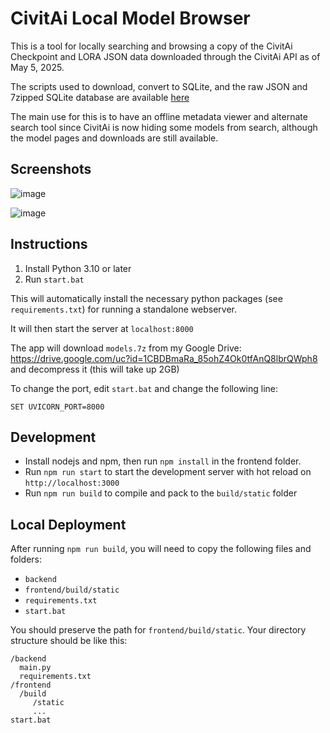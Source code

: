 # CivitAi Local Model Browser

This is a tool for locally searching and browsing a copy of the CivitAi Checkpoint and LORA JSON data downloaded through the CivitAi API as of May 5, 2025.

The scripts used to download, convert to SQLite, and the raw JSON and 7zipped SQLite database are available [here](https://drive.google.com/drive/folders/1jMbwb3HUcDNB2H6n1GXt2WKK-COpbdrQ)

The main use for this is to have an offline metadata viewer and alternate search tool since CivitAi is now hiding some models from search, although the model pages and downloads are still available.

## Screenshots

![image](https://github.com/user-attachments/assets/9d1f16ef-1ba3-4024-80a6-3c70cbae3286)

![image](https://github.com/user-attachments/assets/fadb005d-242b-4477-a7f8-d9b64c067065)


## Instructions

1. Install Python 3.10 or later
2. Run `start.bat`

This will automatically install the necessary python packages (see `requirements.txt`) for running a standalone webserver.

It will then start the server at `localhost:8000`

The app will download `models.7z` from my Google Drive: https://drive.google.com/uc?id=1CBDBmaRa_85ohZ4Ok0tfAnQ8lbrQWph8 and decompress it (this will take up 2GB)

To change the port, edit `start.bat` and change the following line:

```
SET UVICORN_PORT=8000
```

## Development

* Install nodejs and npm, then run `npm install` in the frontend folder.  
* Run `npm run start` to start the development server with hot reload on `http://localhost:3000`
* Run `npm run build` to compile and pack to the `build/static` folder

## Local Deployment

After running `npm run build`, you will need to copy the following files and folders:

* `backend`
* `frontend/build/static`
* `requirements.txt`
* `start.bat`

You should preserve the path for `frontend/build/static`. Your directory structure should  be like this:

```
/backend
  main.py
  requirements.txt
/frontend
  /build
     /static
     ...
start.bat
```

